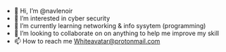 - 👋 Hi, I’m @navlenoir
- 👀 I’m interested in cyber security 
- 🌱 I’m currently learning networking & info sysytem (programming) 
- 💞️ I’m looking to collaborate on on anything to help me improve my skill 
- 📫 How to reach me Whiteavatar@protonmail.com

<!---
navlenoir/navlenoir is a ✨ special ✨ repository because its `README.md` (this file) appears on your GitHub profile.
You can click the Preview link to take a look at your changes.
--->
